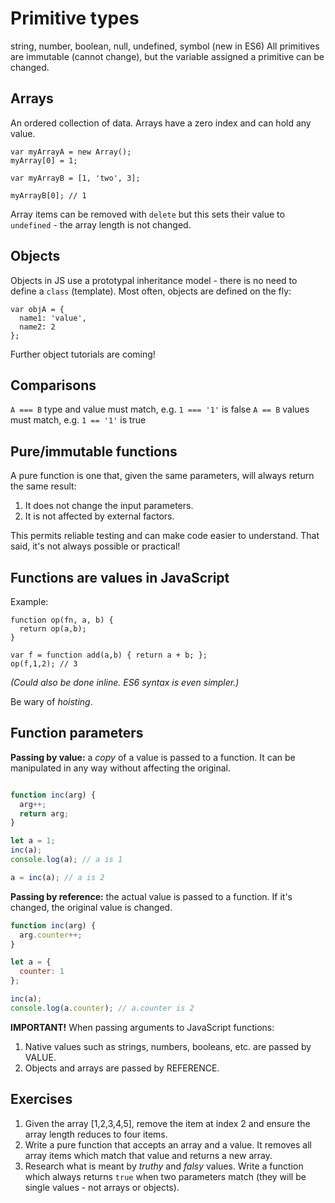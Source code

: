 # Primitive types

string, number, boolean, null, undefined, symbol (new in ES6)
All primitives are immutable (cannot change), but the variable assigned a primitive can be changed.


## Arrays
An ordered collection of data.
Arrays have a zero index and can hold any value.


```
var myArrayA = new Array();
myArray[0] = 1;

var myArrayB = [1, 'two', 3];

myArrayB[0]; // 1
```

Array items can be removed with `delete` but this sets their value to `undefined` - the array length is not changed.


## Objects
Objects in JS use a prototypal inheritance model - there is no need to define a `class` (template). Most often, objects are defined on the fly:

```
var objA = {
  name1: 'value',
  name2: 2
};
```

Further object tutorials are coming!


## Comparisons

`A === B` type and value must match, e.g. `1 === '1'` is false
`A == B` values must match, e.g. `1 == '1'` is true


## Pure/immutable functions
A pure function is one that, given the same parameters, will always return the same result:

1. It does not change the input parameters.
1. It is not affected by external factors.

This permits reliable testing and can make code easier to understand. That said, it's not always possible or practical!


## Functions are values in JavaScript
Example:

```
function op(fn, a, b) {
  return op(a,b);
}

var f = function add(a,b) { return a + b; };
op(f,1,2); // 3

```

*(Could also be done inline. ES6 syntax is even simpler.)*

Be wary of *hoisting*.


## Function parameters

**Passing by value:** a *copy* of a value is passed to a function. It can be manipulated in any way without affecting the original.

```javascript

function inc(arg) {
  arg++;
  return arg;
}

let a = 1;
inc(a);
console.log(a); // a is 1

a = inc(a); // a is 2
```


**Passing by reference:** the actual value is passed to a function. If it's changed, the original value is changed.

```javascript
function inc(arg) {
  arg.counter++;
}

let a = {
  counter: 1
};

inc(a);
console.log(a.counter); // a.counter is 2
```


**IMPORTANT!** When passing arguments to JavaScript functions:

1. Native values such as strings, numbers, booleans, etc. are passed by VALUE.
1. Objects and arrays are passed by REFERENCE.


## Exercises
1. Given the array [1,2,3,4,5], remove the item at index 2 and ensure the array length reduces to four items.
1. Write a pure function that accepts an array and a value. It removes all array items which match that value and returns a new array.
1. Research what is meant by *truthy* and *falsy* values. Write a function which always returns `true` when two parameters match (they will be single values - not arrays or objects).
